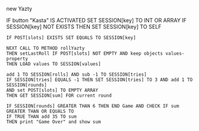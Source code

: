 new Yazty

IF button "Kasta" IS ACTIVATED
    SET SESSION[key] TO INT OR ARRAY IF SESSION[key] NOT EXISTS THEN SET SESSION[key] TO SELF

    IF POST[slots] EXISTS SET EQUALS TO SESSION[key]

    NEXT CALL TO METHOD rollYazty
    THEN setLastRoll IF POST[slots] NOT EMPTY AND keep objects values-property
    THEN LOAD values TO SESSION[values]

    add 1 TO SESSION[rolls] AND sub -1 TO SESSION[tries]
    IF SESSION[tries] EQUALS -1 THEN SET SESSION[tries] TO 3 AND add 1 TO SESSION[rounds]
    AND set POST[slots] TO EMPTY ARRAY
    THEN GET SESSION[sum] FOR current round

    IF SESSION[rounds] GREATER THAN 6 THEN END Game AND CHECK IF sum GREATER THAN OR EQUALS TO
    IF TRUE THAN add 35 TO sum
    THEN print "Game Over" and show sum

